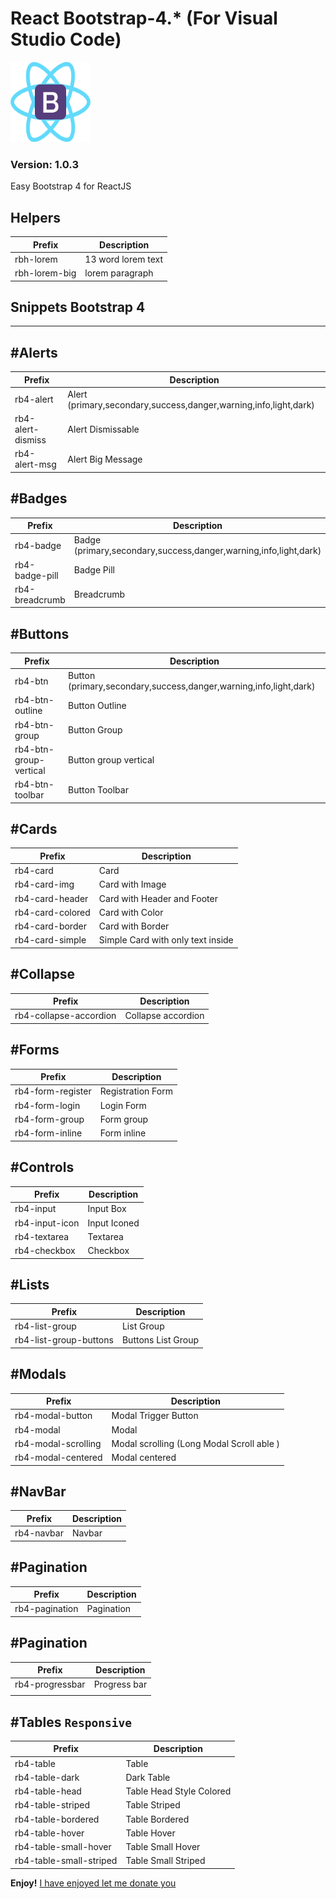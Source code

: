 # React Bootstrap-4.\* (For Visual Studio Code)

![](https://raw.githubusercontent.com/Swe-HimelRana/React-Bootstrap-4/master/icon.png)

### Version: 1.0.3

Easy Bootstrap 4 for ReactJS

## Helpers

| Prefix        | Description        |
| ------------- | ------------------ |
| rbh-lorem     | 13 word lorem text |
| rbh-lorem-big | lorem paragraph    |

## Snippets Bootstrap 4

---

## #Alerts

| Prefix            | Description                                                      |
| ----------------- | ---------------------------------------------------------------- |
| rb4-alert         | Alert (primary,secondary,success,danger,warning,info,light,dark) |
| rb4-alert-dismiss | Alert Dismissable                                                |
| rb4-alert-msg     | Alert Big Message                                                |

## #Badges

| Prefix         | Description                                                      |
| -------------- | ---------------------------------------------------------------- |
| rb4-badge      | Badge (primary,secondary,success,danger,warning,info,light,dark) |
| rb4-badge-pill | Badge Pill                                                       |
| rb4-breadcrumb | Breadcrumb                                                       |

## #Buttons

| Prefix                 | Description                                                       |
| ---------------------- | ----------------------------------------------------------------- |
| rb4-btn                | Button (primary,secondary,success,danger,warning,info,light,dark) |
| rb4-btn-outline        | Button Outline                                                    |
| rb4-btn-group          | Button Group                                                      |
| rb4-btn-group-vertical | Button group vertical                                             |
| rb4-btn-toolbar        | Button Toolbar                                                    |

## #Cards

| Prefix           | Description                       |
| ---------------- | --------------------------------- |
| rb4-card         | Card                              |
| rb4-card-img     | Card with Image                   |
| rb4-card-header  | Card with Header and Footer       |
| rb4-card-colored | Card with Color                   |
| rb4-card-border  | Card with Border                  |
| rb4-card-simple  | Simple Card with only text inside |

## #Collapse

| Prefix                 | Description        |
| ---------------------- | ------------------ |
| rb4-collapse-accordion | Collapse accordion |

## #Forms

| Prefix            | Description       |
| ----------------- | ----------------- |
| rb4-form-register | Registration Form |
| rb4-form-login    | Login Form        |
| rb4-form-group    | Form group        |
| rb4-form-inline   | Form inline       |

## #Controls

| Prefix         | Description  |
| -------------- | ------------ |
| rb4-input      | Input Box    |
| rb4-input-icon | Input Iconed |
| rb4-textarea   | Textarea     |
| rb4-checkbox   | Checkbox     |

## #Lists

| Prefix                 | Description        |
| ---------------------- | ------------------ |
| rb4-list-group         | List Group         |
| rb4-list-group-buttons | Buttons List Group |

## #Modals

| Prefix              | Description                               |
| ------------------- | ----------------------------------------- |
| rb4-modal-button    | Modal Trigger Button                      |
| rb4-modal           | Modal                                     |
| rb4-modal-scrolling | Modal scrolling (Long Modal Scroll able ) |
| rb4-modal-centered  | Modal centered                            |

## #NavBar

| Prefix     | Description |
| ---------- | ----------- |
| rb4-navbar | Navbar      |

## #Pagination

| Prefix         | Description |
| -------------- | ----------- |
| rb4-pagination | Pagination  |

## #Pagination

| Prefix          | Description  |
| --------------- | ------------ |
| rb4-progressbar | Progress bar |
|                 |              |

## #Tables `Responsive`

| Prefix                  | Description              |
| ----------------------- | ------------------------ |
| rb4-table               | Table                    |
| rb4-table-dark          | Dark Table               |
| rb4-table-head          | Table Head Style Colored |
| rb4-table-striped       | Table Striped            |
| rb4-table-bordered      | Table Bordered           |
| rb4-table-hover         | Table Hover              |
| rb4-table-small-hover   | Table Small Hover        |
| rb4-table-small-striped | Table Small Striped      |

**Enjoy!**
[I have enjoyed let me donate you](https://commerce.coinbase.com/checkout/0d1e5c63-5c37-4dae-94da-3e6cd1804368)

